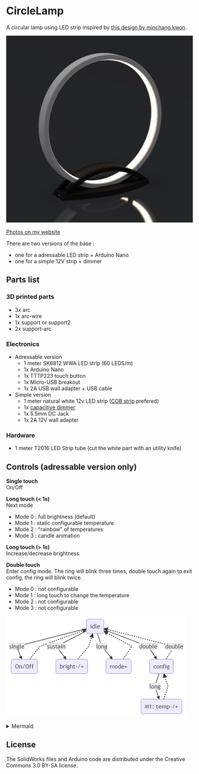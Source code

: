 # CircleLamp

A circular lamp using LED strip inspired by [this design by minchang kwon](https://www.thingiverse.com/thing:4659384).

![render](Images/render.jpg)

[Photos on my website](https://galerie.strangeplanet.fr/index.php?/category/203)

There are two versions of the base :

- one for a adressable LED strip + Arduino Nano
- one for a simple 12V strip + dimmer


## Parts list

### 3D printed parts

- 3x arc
- 1x arc-wire
- 1x support or support2
- 2x support-arc

### Electronics

- Adressable version
  - 1 meter SK6812 WWA LED strip (60 LEDS/m)
  - 1x Arduino Nano
  - 1x TTTP223 touch button
  - 1x Micro-USB breakout
  - 1x 2A USB wall adapter + USB cable
- Simple version
  - 1 meter natural white 12v LED strip ([COB strip](https://aliexpress.com/item/4000145232270.html) prefered)
  - 1x [capacitive dimmer](https://aliexpress.com/item/1005002395129687.html)
  - 1x 5.5mm DC Jack
  - 1x 2A 12V wall adapter

### Hardware

- 1 meter T2016 LED Strip tube (cut the white part with an utility knife)

## Controls (adressable version only)

**Single touch**  
On/Off

**Long touch (< 1s)**  
Next mode

- Mode 0 : full brightness (default)
- Mode 1 : static configurable temperature
- Mode 2 : "rainbow" of temperatures
- Mode 3 : candle animation

**Long touch (> 1s)**  
Increase/decrease brightness

**Double touch**  
Enter config mode. The ring will blink three times, double touch again to exit config, the ring will blink twice.

- Mode 0 : not configurable
- Mode 1 : long touch to change the temperature
- Mode 2 : not configurable
- Mode 3 : not configurable

![controls](Images/controls.png)

<details> 
  <summary>Mermaid</summary>
  
```mermaid
graph TD
  A(idle)
  B(On/Off)
  C(bright-/+)
  D(mode+)
  E(config)
  F(M1: temp-/+)
  A -->|single| B
  B -.-> A
  A -->|sustain| C
  C -.-> A
  A -->|long| D
  D -.-> A
  A -->|double| E
  E -.->|double| A
  E -->|long| F
  F -.-> E
```

</details>


## License

The SolidWorks files and Arduino code are distributed under the Creative Commons 3.0 BY-SA license.
